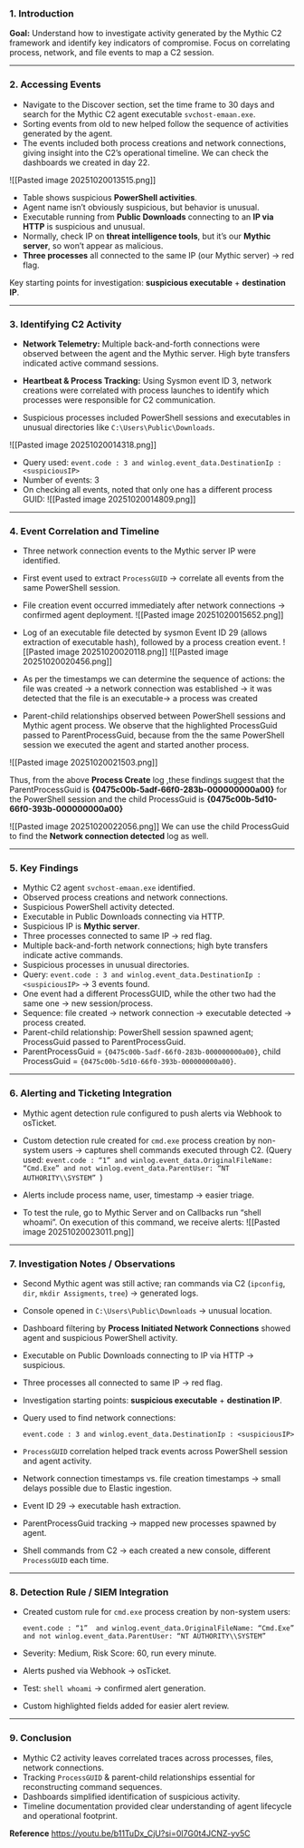 ### 1. Introduction

**Goal:** Understand how to investigate activity generated by the Mythic C2 framework and identify key indicators of compromise. Focus on correlating process, network, and file events to map a C2 session.

---

### 2. Accessing Events

- Navigate to the Discover section, set the time frame to 30 days and search for the Mythic C2 agent executable `svchost-emaan.exe`.
- Sorting events from old to new helped follow the sequence of activities generated by the agent.
- The events included both process creations and network connections, giving insight into the C2’s operational timeline. We can check the dashboards we created in day 22.

![[Pasted image 20251020013515.png]]

- Table shows suspicious **PowerShell activities**.
- Agent name isn’t obviously suspicious, but behavior is unusual.
- Executable running from **Public Downloads** connecting to an **IP via HTTP** is suspicious and unusual.
- Normally, check IP on **threat intelligence tools**, but it’s our **Mythic server**, so won’t appear as malicious.
- **Three processes** all connected to the same IP (our Mythic server) → red flag.

Key starting points for investigation: **suspicious executable** + **destination IP**.

---

### 3. Identifying C2 Activity

- **Network Telemetry:** Multiple back-and-forth connections were observed between the agent and the Mythic server. High byte transfers indicated active command sessions.
    
- **Heartbeat & Process Tracking:** Using Sysmon event ID 3, network creations were correlated with process launches to identify which processes were responsible for C2 communication.
    
- Suspicious processes included PowerShell sessions and executables in unusual directories like `C:\Users\Public\Downloads`.


![[Pasted image 20251020014318.png]]
- Query used: `event.code : 3 and winlog.event_data.DestinationIp : <suspiciousIP>`
- Number of events: 3
- On checking all events, noted that only one has a different process GUID:
![[Pasted image 20251020014809.png]]
---
### 4. Event Correlation and Timeline

- Three network connection events to the Mythic server IP were identified.
- First event used to extract `ProcessGUID` → correlate all events from the same PowerShell session.
- File creation event occurred immediately after network connections → confirmed agent deployment.
![[Pasted image 20251020015652.png]]

- Log of an executable file detected by sysmon Event ID 29 (allows extraction of executable hash), followed by a process creation event.
![[Pasted image 20251020020118.png]]
![[Pasted image 20251020020456.png]]
- As per the timestamps we can determine the sequence of actions: the file was created →  a network connection was established →  it was detected that the file is an executable→  a process was created
- Parent-child relationships observed between PowerShell sessions and Mythic agent process. We observe that the highlighted ProcessGuid passed to ParentProcessGuid, because from the the same PowerShell session we executed the agent and started another process.


![[Pasted image 20251020021503.png]]

Thus, from the above **Process Create** log ,these findings suggest that the ParentProcessGuid is **{0475c00b-5adf-66f0-283b-000000000a00}** for the PowerShell session and the child ProcessGuid is **{0475c00b-5d10-66f0-393b-000000000a00}**

![[Pasted image 20251020022056.png]]
We can use the child ProcessGuid to find the **Network connection detected** log as well.

---

### 5. Key Findings

- Mythic C2 agent `svchost-emaan.exe` identified.
- Observed process creations and network connections.
- Suspicious PowerShell activity detected.
- Executable in Public Downloads connecting via HTTP.
- Suspicious IP is **Mythic server**.
- Three processes connected to same IP → red flag.
- Multiple back-and-forth network connections; high byte transfers indicate active commands.
- Suspicious processes in unusual directories.
- Query: `event.code : 3 and winlog.event_data.DestinationIp : <suspiciousIP>` → 3 events found.
- One event had a different ProcessGUID, while the other two had the same one → new session/process.
- Sequence: file created → network connection → executable detected → process created.
- Parent-child relationship: PowerShell session spawned agent; ProcessGuid passed to ParentProcessGuid.
- ParentProcessGuid = `{0475c00b-5adf-66f0-283b-000000000a00}`, child ProcessGuid = `{0475c00b-5d10-66f0-393b-000000000a00}`.

---

### 6. Alerting and Ticketing Integration

- Mythic agent detection rule configured to push alerts via Webhook to osTicket.
- Custom detection rule created for `cmd.exe` process creation by non-system users → captures shell commands executed through C2. (Query used: `event.code : “1” and winlog.event_data.OriginalFileName: “Cmd.Exe” and not winlog.event_data.ParentUser: “NT AUTHORITY\\SYSTEM” `)

- Alerts include process name, user, timestamp → easier triage.
- To test the rule, go to Mythic Server and on Callbacks run “shell whoami”. On execution of this command, we receive alerts: 
![[Pasted image 20251020023011.png]]






---

### 7. Investigation Notes / Observations

- Second Mythic agent was still active; ran commands via C2 (`ipconfig`, `dir`, `mkdir Assigments`, `tree`) → generated logs.
- Console opened in `C:\Users\Public\Downloads` → unusual location.
- Dashboard filtering by **Process Initiated Network Connections** showed agent and suspicious PowerShell activity.
- Executable on Public Downloads connecting to IP via HTTP → suspicious.
- Three processes all connected to same IP → red flag.
- Investigation starting points: **suspicious executable** + **destination IP**.
- Query used to find network connections:
    
    `event.code : 3 and winlog.event_data.DestinationIp : <suspiciousIP>`
    
- `ProcessGUID` correlation helped track events across PowerShell session and agent activity.
- Network connection timestamps vs. file creation timestamps → small delays possible due to Elastic ingestion.
- Event ID 29 → executable hash extraction.
- ParentProcessGuid tracking → mapped new processes spawned by agent.
- Shell commands from C2 → each created a new console, different `ProcessGUID` each time.

---

### 8. Detection Rule / SIEM Integration

- Created custom rule for `cmd.exe` process creation by non-system users:
    
    `event.code : “1”  and winlog.event_data.OriginalFileName: “Cmd.Exe”  and not winlog.event_data.ParentUser: “NT AUTHORITY\\SYSTEM”`
    
- Severity: Medium, Risk Score: 60, run every minute.
- Alerts pushed via Webhook → osTicket.
- Test: `shell whoami` → confirmed alert generation.
- Custom highlighted fields added for easier alert review.

---

### 9. Conclusion

- Mythic C2 activity leaves correlated traces across processes, files, network connections.
- Tracking `ProcessGUID` & parent-child relationships essential for reconstructing command sequences.
- Dashboards simplified identification of suspicious activity.
- Timeline documentation provided clear understanding of agent lifecycle and operational footprint.


**Reference**
https://youtu.be/b11TuDx_CjU?si=0l7G0t4JCNZ-yv5C
